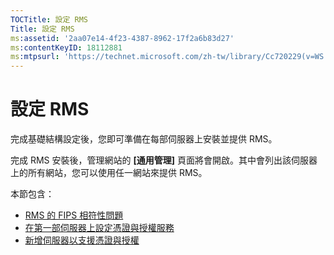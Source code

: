 ```yaml
---
TOCTitle: 設定 RMS
Title: 設定 RMS
ms:assetid: '2aa07e14-4f23-4387-8962-17f2a6b83d27'
ms:contentKeyID: 18112881
ms:mtpsurl: 'https://technet.microsoft.com/zh-tw/library/Cc720229(v=WS.10)'
---
```


設定 RMS
========

完成基礎結構設定後，您即可準備在每部伺服器上安裝並提供 RMS。

完成 RMS 安裝後，管理網站的 **\[通用管理\]** 頁面將會開啟。其中會列出該伺服器上的所有網站，您可以使用任一網站來提供 RMS。

本節包含：

-   [RMS 的 FIPS 相符性問題](https://technet.microsoft.com/720bdace-dcd8-431e-b0fa-01193782fe0b)
-   [在第一部伺服器上設定憑證與授權服務](https://technet.microsoft.com/cce29a2f-984f-48ed-9187-0eb68286ec5b)
-   [新增伺服器以支援憑證與授權](https://technet.microsoft.com/089ceb62-2a96-444f-ab42-1d5deaabd0c3)